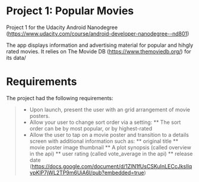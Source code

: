 # Project 1: Popular Movies
Project 1 for the Udacity Android Nanodegree (https://www.udacity.com/course/android-developer-nanodegree--nd801)

The app displays information and advertising material for popular and hihgly rated movies. It relies on The Movide DB (https://www.themoviedb.org/) for its data/

# Requirements
The project had the following requirements:

> * Upon launch, present the user with an grid arrangement of movie posters.
> * Allow your user to change sort order via a setting:
> ** The sort order can be by most popular, or by highest-rated
> * Allow the user to tap on a movie poster and transition to a details screen with additional information such as:
> ** original title
> ** movie poster image thumbnail
> ** A plot synopsis (called overview in the api)
> ** user rating (called vote_average in the api)
> ** release date
(https://docs.google.com/document/d/1ZlN1fUsCSKuInLECcJkslIqvpKlP7jWL2TP9m6UiA6I/pub?embedded=true)

